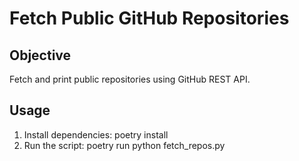# Fetch Public GitHub Repositories

## Objective
Fetch and print public repositories using GitHub REST API.

## Usage
1. Install dependencies:
poetry install
2. Run the script:
poetry run python fetch_repos.py